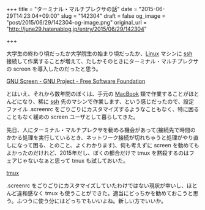 +++
title = "ターミナル・マルチプレクサの話"
date = "2015-06-29T14:23:04+09:00"
slug = "142304"
draft = false
og_image = "post/2015/06/29/142304-og-image.png"
original_url = "http://june29.hatenablog.jp/entry/2015/06/29/142304"

+++

<p>大学生の終わり頃だったか大学院生の始まり頃だったか、<a class="keyword" href="http://d.hatena.ne.jp/keyword/Linux">Linux</a> マシンに <a class="keyword" href="http://d.hatena.ne.jp/keyword/ssh">ssh</a> 接続して作業することが増えて、たしかそのときにターミナル・マルチプレクサの screen を導入したのだったと思う。</p>

<p><a href="https://www.gnu.org/software/screen/" title="GNU Screen - GNU Project - Free Software Foundation">GNU Screen - GNU Project - Free Software Foundation</a></p>

<p>とはいえ、それから数年間のぼくは、手元の <a class="keyword" href="http://d.hatena.ne.jp/keyword/MacBook">MacBook</a> 類で作業することがほとんどになり、稀に <a class="keyword" href="http://d.hatena.ne.jp/keyword/ssh">ssh</a> 先のマシンで作業します、という感じだったので、設定ファイル .screenrc をごりごりにカスタマイズするようなこともなく、特に困ることもなく緩めの screen ユーザとして暮らしてきた。</p>

<p>先日、人にターミナル・マルチプレクサを勧める機会があって(接続先で時間のかかる処理を実行しているとき、ネットワーク接続が切れちゃうと処理がやり直しになって困る、とのこと、よくわかります)、何も考えずに screen を勧めてもよかったのだけれど、2015年だし、ぼくの都合だけで tmux を黙殺するのはフェアじゃないなぁと思って tmux も試しておいた。</p>

<p><a href="http://tmux.github.io/" title="tmux">tmux</a></p>

<p>.screenrc をごりごりにカスタマイズしていたわけではない現状が幸いし、ほとんど違和感なく tmux も使うことができた。適当にどっちかを勧めておこうと思う。ふつうに使う分にはどっちでもいいよね。新しい方でいいか。</p>
